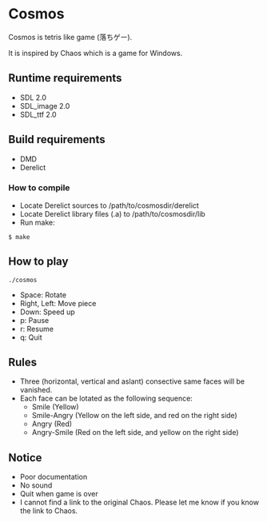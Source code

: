 # Cosmos
Cosmos is tetris like game (落ちゲー).

It is inspired by Chaos which is a game for Windows.


## Runtime requirements

* SDL 2.0
* SDL_image 2.0
* SDL_ttf 2.0

## Build requirements
* DMD
* Derelict

### How to compile

* Locate Derelict sources to /path/to/cosmosdir/derelict
* Locate Derelict library files (.a) to /path/to/cosmosdir/lib
* Run make:

```
$ make
```

## How to play

```
./cosmos
```

* Space: Rotate
* Right, Left: Move piece
* Down: Speed up
* p: Pause
* r: Resume
* q: Quit

## Rules

* Three (horizontal, vertical and aslant) consective same faces will be vanished.
* Each face can be lotated as the following sequence:
  - Smile (Yellow)
  - Smile-Angry (Yellow on the left side, and red on the right side)
  - Angry (Red)
  - Angry-Smile (Red on the left side, and yellow on the right side)

## Notice

* Poor documentation
* No sound
* Quit when game is over
* I cannot find a link to the original Chaos.
  Please let me know if you know the link to Chaos.
